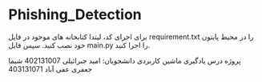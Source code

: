 # Phishing_Detection

برای اجرای کد، لیتدا کتابخانه های موجود در فایل 
requirement.txt
را در محیط پایتون خود نصب کنید.
سپس فایل main.py را اجرا کنید.


پروژه درس یادگیری ماشین کاربردی
دانشجویان:
امید جبرائیلی 402131007
شیما جعفری عفی آباد 403131071